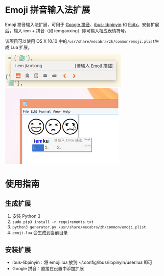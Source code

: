 # Emoji 拼音输入法扩展

Emoji 拼音输入法扩展，可用于 [Google 拼音](http://www.google.com/intl/zh-CN/ime/pinyin/)、[ibus-libpinyin](https://github.com/epico/ibus-libpinyin) 和 [Fcitx](https://fcitx-im.org)。安装扩展后，输入 iem + 拼音（如 iemgaoxing）即可输入相应表情符号。

该项目可以使用 OS X 10.10 中的`/usr/share/mecabra/zh/common/emoji.plist`生成 Lua 扩展。

<img alt="Screenshot on Ubuntu" src="screenshots/ubuntu.png" width="378">

<img alt="Screenshot on Windows 8" src="screenshots/windows.png" width="370">

# 使用指南

## 生成扩展

1. 安装 Python 3
2. `sudo pip3 install -r requirements.txt`
3. `python3 generator.py /usr/share/mecabra/zh/common/emoji.plist`
4. `emoji.lua` 会生成到当前目录

## 安装扩展

* ibus-libpinyin：将 emoji.lua 放到 ~/.config/ibus/libpinyin/user.lua 即可
* Google 拼音：直接在设置中添加扩展
